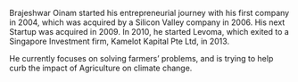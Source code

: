 ---
---

Brajeshwar Oinam started his entrepreneurial journey with his first company in 2004, which was acquired by a Silicon Valley company in 2006. His next Startup was acquired in 2009. In 2010, he started Levoma, which exited to a Singapore Investment firm, Kamelot Kapital Pte Ltd, in 2013.

He currently focuses on solving farmers’ problems, and is trying to help curb the impact of Agriculture on climate change.
